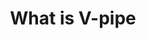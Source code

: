 ---
title: What is V-pipe
image: assets/img/ic-what-is-vpipe.svg
heading: What is V-pipe?
links:
  - subject: 
    links:
      - title: Our impact
        url: /impact
      - title: What can V-pipe do with my data?
        url: /what-is-vpipe#what-can-vpipe-do-with-my-data
      - title: V-pipe in the community
        url: /
      - title: Use of V-pipe in literature
        url: literature#use-of-v-pipe
      - title: V-pipe vs competitors
        url: literature#v-pipe-vs-competitors
      - title: Contact us
        url: what-is-vpipe#contact-us
---